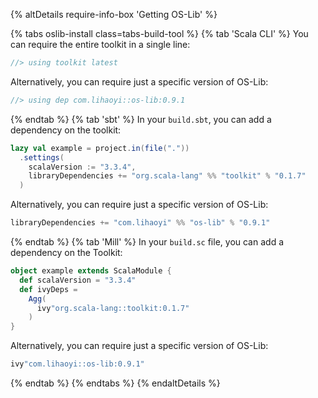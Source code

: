 {% altDetails require-info-box 'Getting OS-Lib' %}

{% tabs oslib-install class=tabs-build-tool %}
{% tab 'Scala CLI' %}
You can require the entire toolkit in a single line:
```scala
//> using toolkit latest
```

Alternatively, you can require just a specific version of OS-Lib:
```scala
//> using dep com.lihaoyi::os-lib:0.9.1
```
{% endtab %}
{% tab 'sbt' %}
In your `build.sbt`, you can add a dependency on the toolkit:
```scala
lazy val example = project.in(file("."))
  .settings(
    scalaVersion := "3.3.4",
    libraryDependencies += "org.scala-lang" %% "toolkit" % "0.1.7"
  )
```
Alternatively, you can require just a specific version of OS-Lib:
```scala
libraryDependencies += "com.lihaoyi" %% "os-lib" % "0.9.1"
```
{% endtab %}
{% tab 'Mill' %}
In your `build.sc` file, you can add a dependency on the Toolkit:
```scala
object example extends ScalaModule {
  def scalaVersion = "3.3.4"
  def ivyDeps =
    Agg(
      ivy"org.scala-lang::toolkit:0.1.7"
    )
}
```
Alternatively, you can require just a specific version of OS-Lib:
```scala
ivy"com.lihaoyi::os-lib:0.9.1"
```
{% endtab %}
{% endtabs %}
{% endaltDetails %}
